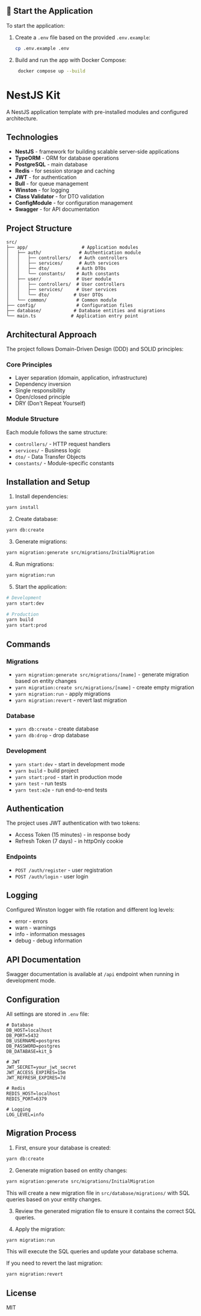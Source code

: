 ## 🚀 Start the Application

To start the application:

1. Create a `.env` file based on the provided `.env.example`:
   ```bash
   cp .env.example .env
   ```

2. Build and run the app with Docker Compose:
   ```bash
    docker compose up --build
   ```

# NestJS Kit

A NestJS application template with pre-installed modules and configured architecture.

## Technologies

- **NestJS** - framework for building scalable server-side applications
- **TypeORM** - ORM for database operations
- **PostgreSQL** - main database
- **Redis** - for session storage and caching
- **JWT** - for authentication
- **Bull** - for queue management
- **Winston** - for logging
- **Class Validator** - for DTO validation
- **ConfigModule** - for configuration management
- **Swagger** - for API documentation

## Project Structure

```
src/
├── app/                    # Application modules
│   ├── auth/              # Authentication module
│   │   ├── controllers/   # Auth controllers
│   │   ├── services/      # Auth services
│   │   ├── dto/          # Auth DTOs
│   │   └── constants/    # Auth constants
│   ├── user/             # User module
│   │   ├── controllers/  # User controllers
│   │   ├── services/     # User services
│   │   └── dto/         # User DTOs
│   └── common/           # Common module
├── config/               # Configuration files
├── database/            # Database entities and migrations
└── main.ts             # Application entry point
```

## Architectural Approach

The project follows Domain-Driven Design (DDD) and SOLID principles:

### Core Principles
- Layer separation (domain, application, infrastructure)
- Dependency inversion
- Single responsibility
- Open/closed principle
- DRY (Don't Repeat Yourself)

### Module Structure
Each module follows the same structure:
- `controllers/` - HTTP request handlers
- `services/` - Business logic
- `dto/` - Data Transfer Objects
- `constants/` - Module-specific constants

## Installation and Setup

1. Install dependencies:
```bash
yarn install
```

2. Create database:
```bash
yarn db:create
```

3. Generate migrations:
```bash
yarn migration:generate src/migrations/InitialMigration
```

4. Run migrations:
```bash
yarn migration:run
```

5. Start the application:
```bash
# Development
yarn start:dev

# Production
yarn build
yarn start:prod
```

## Commands

### Migrations
- `yarn migration:generate src/migrations/[name]` - generate migration based on entity changes
- `yarn migration:create src/migrations/[name]` - create empty migration
- `yarn migration:run` - apply migrations
- `yarn migration:revert` - revert last migration

### Database
- `yarn db:create` - create database
- `yarn db:drop` - drop database

### Development
- `yarn start:dev` - start in development mode
- `yarn build` - build project
- `yarn start:prod` - start in production mode
- `yarn test` - run tests
- `yarn test:e2e` - run end-to-end tests

## Authentication

The project uses JWT authentication with two tokens:
- Access Token (15 minutes) - in response body
- Refresh Token (7 days) - in httpOnly cookie

### Endpoints
- `POST /auth/register` - user registration
- `POST /auth/login` - user login

## Logging

Configured Winston logger with file rotation and different log levels:
- error - errors
- warn - warnings
- info - information messages
- debug - debug information

## API Documentation

Swagger documentation is available at `/api` endpoint when running in development mode.

## Configuration

All settings are stored in `.env` file:
```env
# Database
DB_HOST=localhost
DB_PORT=5432
DB_USERNAME=postgres
DB_PASSWORD=postgres
DB_DATABASE=kit_b

# JWT
JWT_SECRET=your_jwt_secret
JWT_ACCESS_EXPIRES=15m
JWT_REFRESH_EXPIRES=7d

# Redis
REDIS_HOST=localhost
REDIS_PORT=6379

# Logging
LOG_LEVEL=info
```

## Migration Process

1. First, ensure your database is created:
```bash
yarn db:create
```

2. Generate migration based on entity changes:
```bash
yarn migration:generate src/migrations/InitialMigration
```
This will create a new migration file in `src/database/migrations/` with SQL queries based on your entity changes.

3. Review the generated migration file to ensure it contains the correct SQL queries.

4. Apply the migration:
```bash
yarn migration:run
```
This will execute the SQL queries and update your database schema.

If you need to revert the last migration:
```bash
yarn migration:revert
```

## License

MIT
